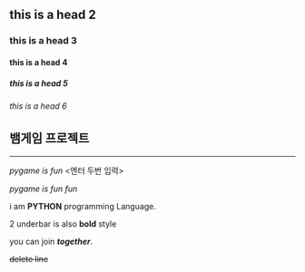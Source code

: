 ## this is a head 2
### this is a head 3
#### this is a head 4
##### this is a head 5
###### this is a head 6

## 뱀게임 프로젝트
___
*pygame is fun* <엔터 두번 입력>


_pygame is fun fun_

i am **PYTHON** programming Language.

2 underbar is also __bold__ style

you can join _**together**_.

<del> delete line </del>
